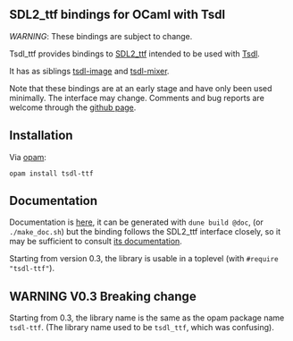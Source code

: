 SDL2\_ttf bindings for OCaml with Tsdl
--------------------------------------

*WARNING*: These bindings are subject to change.

Tsdl\_ttf provides bindings to
[SDL2_ttf](https://www.libsdl.org/projects/SDL_ttf/) intended to
be used with [Tsdl](http://erratique.ch/software/tsdl).

It has as siblings [tsdl-image](https://github.com/sanette/tsdl-image)
and [tsdl-mixer](https://github.com/sanette/tsdl-mixer).

Note that these bindings are at an early stage and have only been used
minimally.  The interface may change.  Comments and bug reports are
welcome through the
[github page](https://github.com/sanette/tsdl-ttf).

## Installation

Via [opam](https://opam.ocaml.org/):

    opam install tsdl-ttf

## Documentation

Documentation is
[here](https://sanette.github.io/tsdl-ttf/Ttf/index.html), it can be
generated with `dune build @doc`, (or `./make_doc.sh`) but the binding
follows the SDL2_ttf interface closely, so it may be sufficient to
consult
[its documentation](https://www.libsdl.org/projects/SDL_ttf/docs/index.html).

Starting from version 0.3, the library is usable in a toplevel (with
`#require "tsdl-ttf"`).

## WARNING V0.3 Breaking change

Starting from 0.3, the library name is the same as the opam package
name `tsdl-ttf`. (The library name used to be `tsdl_ttf`, which
was confusing).
